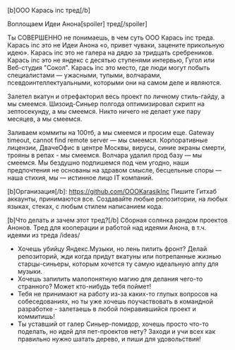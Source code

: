 [b]ООО Карась inc тред[/b]

Воплощаем Идеи Анона[spoiler] тред[/spoiler]

Ты СОВЕРШЕННО не понимаешь, в чем суть ООО Карась inc треда. Карась inc это не Идеи Анона «о, привет чуваки, зацените прикольную идею». Карась inc это не галера на дядю за тридцать сребреников. Карась inc это не яндекс с десятью ступенями интервью, Гугол или Веб-студия "Сокол". Карась inc это место, где люди могут побыть специалистами — ужасными, тупыми, волчарами, псевдоинтеллектуальными, которыми они на самом деле и являются.

Залетел вкатун и отрефакторил весь проект по личному стиль-гайду, а мы смеемся. Шизоид-Синьер полгода оптимизировал скрипт на зептосекунду, а мы смеемся. Никто ничего не делает уже пару месяцев, а мы смеемся.

Заливаем коммиты на 100тб, а мы смеемся и просим еще. Gateway timeout, cannot find remote server — мы смеемся. Корпоративные лицензии, ДвачеОфис в центре Москвы, вирусы, синие экраны смерти, трояны в репах - мы смеемся. Волчара удалил прод базу — мы смеемся. Мы бездушно подпишемся под чем угодно, наши предпочтения не основаны на здравом смысле, бесцельные споры — наша стихия, мы — истинное лицо IT компаний.


[b]Организация[/b]: https://github.com/OOOKarasikInc
Пишите Гитхаб аккаунты, принимаются все.
Создавайте любые репозитории, на любых языках, стеках, с любым стилем написанием кода.


[b]Что делать и зачем этот тред?[/b]
Сборная солянка рандом проектов Анонов.
Тред для кооперации и работой над идеями Анона, в т.ч. идеями из треда /ideas/
- Хочешь убийцу Яндекс.Музыки, но лень пилить фронт? Делай репозиторий, жди когда придут вкатуны или потрепанные жизнью старцы-синьеры, которым хочется ту самую идеальную аппу для музыки.
- Хочешь запилить малопонятную магию для делания чего-то странного? Может кто-нибудь тебя поймет!
- Тебя не принимают на работу из-за каких-то глупых вопросов на собеседованиях, но ты уже хочешь поучаствовать в командной разработке - залетаешь в любой понравившийся проект и коммитишь!
- Ты уставший от галер Синьер-помидор, хочешь просто что-то поделать, но идей для пет-проектов нету? Заходи и учи всех как правильно нужно шатать дерево, и пиши для удовольствия!